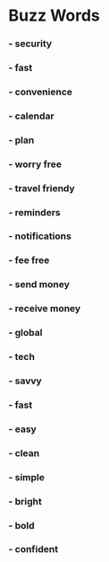 # Buzz Words

### - security
### - fast
### - convenience
### - calendar
### - plan
### - worry free
### - travel friendy
### - reminders
### - notifications
### - fee free
### - send money
### - receive money
### - global
### - tech
### - savvy
### - fast
### - easy
### - clean
### - simple
### - bright
### - bold
### - confident

